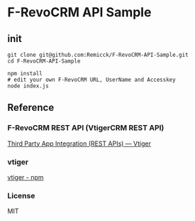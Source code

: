 # F-RevoCRM API Sample
## init
```
git clone git@github.com:Remicck/F-RevoCRM-API-Sample.git
cd F-RevoCRM-API-Sample

npm install
# edit your own F-RevoCRM URL, UserName and Accesskey
node index.js
```

## Reference
### F-RevoCRM REST API (VtigerCRM REST API)
[Third Party App Integration \(REST APIs\) — Vtiger](https://community.vtiger.com/help/vtigercrm/developers/third-party-app-integration.html)

### vtiger
[vtiger \- npm](https://www.npmjs.com/package/vtiger)

### License
MIT

